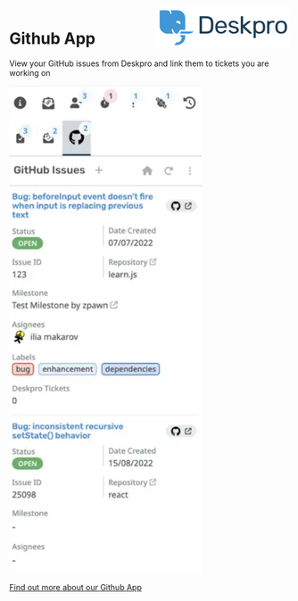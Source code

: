 <img align="right" alt="Deskpro" src="https://raw.githubusercontent.com/DeskproApps/github/master/docs/assets/deskpro-logo.svg" />

# Github App

View your GitHub issues from Deskpro and link them to tickets you are working on

![Github App - Deskpro](https://raw.githubusercontent.com/DeskproApps/github/master/docs/assets/github_screenshot_01.png)

[Find out more about our Github App](https://www.deskpro.com/apps/github)
